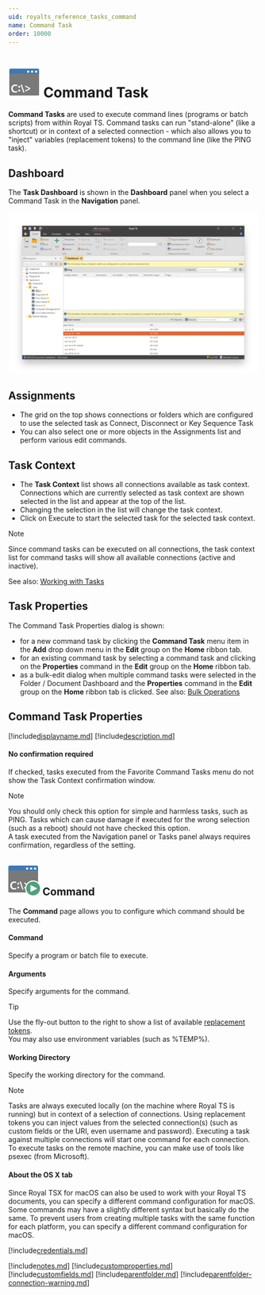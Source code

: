 ```yaml
---
uid: royalts_reference_tasks_command
name: Command Task
order: 10000
---
```



# ![](/r2022/images/RoyalTS/Plugins/Tasks/CommandTask/SVG_PluginIcon_32.svg#img_header) Command Task
**Command Tasks** are used to execute command lines (programs or batch scripts) from within Royal TS. Command tasks can run "stand-alone" (like a shortcut) or in context of a selected connection - which also allows you to "inject" variables (replacement tokens) to the command line (like the PING task).

## Dashboard
The **Task Dashboard** is shown in the **Dashboard** panel when you select a Command Task in the **Navigation** panel.

![CommandTask_Dashboard](/r2022/images/RoyalTS/Plugins/Tasks/CommandTask/commandtask_dashboard.png)

## Assignments
- The grid on the top shows connections or folders which are configured to use the selected task as Connect, Disconnect or Key Sequence Task
- You can also select one or more objects in the Assignments list and perform various edit commands.

## Task Context
- The **Task Context** list shows all connections available as task context. Connections which are currently selected as task context are shown selected in the list and appear at the top of the list.
- Changing the selection in the list will change the task context.
- Click on Execute to start the selected task for the selected task context.

> [!Note]
> Since command tasks can be executed on all connections, the task context list for command tasks will show all available connections (active and inactive).

See also: [Working with Tasks](xref:royalts_tutorials_tasks)

## Task Properties
The Command Task Properties dialog is shown:
- for a new command task by clicking the **Command Task** menu item in the **Add** drop down menu in the **Edit** group on the **Home** ribbon tab.
- for an existing command task by selecting a command task and clicking on the **Properties** command in the **Edit** group on the **Home** ribbon tab.
- as a bulk-edit dialog when multiple command tasks were selected in the Folder / Document Dashboard and the **Properties** command in the **Edit** group on the **Home** ribbon tab is clicked. See also: [Bulk Operations](xref:royalts_tutorials_bulk)

## Command Task Properties
[!include[displayname.md](~/royalts/_shared/displayname.md)]
[!include[description.md](~/royalts/_shared/description.md)]

#### No confirmation required
If checked, tasks executed from the Favorite Command Tasks menu do not show the Task Context confirmation window.

> [!Note]
> You should only check this option for simple and harmless tasks, such as PING. Tasks which can cause damage if executed for the wrong selection (such as a reboot) should not have checked this option.  
> A task executed from the Navigation panel or Tasks panel always requires confirmation, regardless of the setting.

## ![](/r2022/images/RoyalTS/Plugins/Tasks/CommandTask/SVG_PageCommand_32.svg#img_header) Command
The **Command** page allows you to configure which command should be executed.

#### Command
Specify a program or batch file to execute.

#### Arguments
Specify arguments for the command.

> [!Tip]
> Use the fly-out button to the right to show a list of available [replacement tokens](xref:royalts_advanced_tokens).  
> You may also use environment variables (such as %TEMP%).

#### Working Directory
Specify the working directory for the command.

> [!Note]
> Tasks are always executed locally (on the machine where Royal TS is running) but in context of a selection of connections. Using replacement tokens you can inject values from the selected connection(s) (such as custom fields or the URI, even username and password). Executing a task against multiple connections will start one command for each connection.  
> To execute tasks on the remote machine, you can make use of tools like psexec (from Microsoft).

#### About the OS X tab
Since Royal TSX for macOS can also be used to work with your Royal TS documents, you can specify a different command configuration for macOS. Some commands may have a slightly different syntax but basically do the same. To prevent users from creating multiple tasks with the same function for each platform, you can specify a different command configuration for macOS.

[!include[credentials.md](~/royalts/_shared/credentials.md)]

[!include[notes.md](~/royalts/_shared/notes.md)]
[!include[customproperties.md](~/royalts/_shared/customproperties.md)]
[!include[customfields.md](~/royalts/_shared/customfields.md)]
[!include[parentfolder.md](~/royalts/_shared/parentfolder.md)]
[!include[parentfolder-connection-warning.md](~/royalts/_shared/parentfolder-connection-warning.md)]
